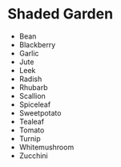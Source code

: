 # Shaded Garden

- Bean
- Blackberry
- Garlic
- Jute
- Leek
- Radish
- Rhubarb
- Scallion
- Spiceleaf
- Sweetpotato
- Tealeaf
- Tomato
- Turnip
- Whitemushroom
- Zucchini

